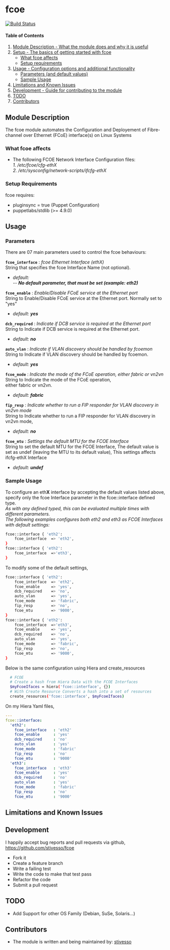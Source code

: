 # fcoe

[![Build Status](https://travis-ci.org/stivesso/fcoe.svg?branch=master)](https://travis-ci.org/stivesso/fcoe)


#### Table of Contents

1. [Module Description - What the module does and why it is useful](#module-description)
2. [Setup - The basics of getting started with fcoe](#setup)
    * [What fcoe affects](#what-fcoe-affects)
    * [Setup requirements](#setup-requirements)
3. [Usage - Configuration options and additional functionality](#usage)
    * [Parameters (and default values)](#parameters)
    * [Sample Usage](#sample-usage)
4. [Limitations and Known Issues](#limitations-and-known-issues)
5. [Development - Guide for contributing to the module](#development)
6. [TODO](#TODO)
7. [Contributors](#contributors)

## Module Description

The fcoe module automates the Configuration and Deployement of Fibre-channel over Ethernet (FCoE) interface(s) on Linux Systems

### What fcoe affects

* The following FCOE Network Interface Configuration files:  
_1. /etc/fcoe/cfg-ethX_  
_2. /etc/sysconfig/network-scripts/ifcfg-ethX_  

### Setup Requirements

fcoe requires:  

- pluginsync = true (Puppet Configuration)  
- puppetlabs/stdlib (>= 4.9.0)

## Usage

### Parameters

There are 07 main parameters used to control the fcoe behaviours: 

**`fcoe_interface`** :  _fcoe Ethernet Interface (ethX)_  
String that specifies the fcoe Interface Name (not optional). 

- _default:_   
-- _**No default parameter, that must be set (example: eth2)**_

**`fcoe_enable`** : _Enable/Disable FCoE service at the Ethernet port_  
String to Enable/Disable FCoE service at the Ethernet port.
Normally set to "yes"
- _default:_ _**yes**_

**`dcb_required`** : _Indicate if DCB service is required at the Ethernet port_  
String to Indicate if DCB service is required at the Ethernet port.
- _default:_ _**no**_

**`auto_vlan`** : _Indicate if VLAN discovery should be handled by fcoemon_  
String to Indicate if VLAN discovery should be handled by fcoemon.
- _default:_ _**yes**_

**`fcoe_mode`** : _Indicate the mode of the FCoE operation, either fabric or vn2vn_  
String to Indicate the mode of the FCoE operation,  
either fabric or vn2vn.
- _default:_ _**fabric**_

**`fip_resp`** : _Indicate whether to run a FIP responder for VLAN discovery in vn2vn mode_  
String to Indicate whether to run a FIP responder for VLAN discovery in vn2vn mode,  
- _default:_ _**no**_

**`fcoe_mtu`** : _Settings the default MTU for the FCOE Interface_  
String to set the default MTU for the FCOE Interface,
The default value is set as undef (leaving the MTU to its default value),
This settings affects ifcfg-ethX Interface
- _default:_ _**undef**_

### Sample Usage

To configure an eth**X** interface by accepting the default values listed above, specify only the fcoe Interface parameter in the fcoe::interface defined type.  
_As with any defined typed,  this can be evaluated multiple times with different parameters._  
_The following examples configures both eth2 and eth3 as FCOE Interfaces with default settings:_

```sh
fcoe::interface { 'eth2':
    fcoe_interface  => 'eth2',
}
fcoe::interface { 'eth2':
    fcoe_interface  =>'eth3',
}
```
To modify some of the default settings,
```sh
fcoe::interface { 'eth2':
    fcoe_interface  => 'eth2',
    fcoe_enable     => 'yes',
    dcb_required    => 'no',
    auto_vlan       => 'yes',
    fcoe_mode       => 'fabric',
    fip_resp        => 'no',
    fcoe_mtu        => '9000',
}
fcoe::interface { 'eth2':
    fcoe_interface  =>'eth3',
    fcoe_enable     => 'yes',
    dcb_required    => 'no',
    auto_vlan       => 'yes',
    fcoe_mode       => 'fabric',
    fip_resp        => 'no',
    fcoe_mtu        => '9000',
}
```
Below is the same configuration using Hiera and create_resources
```sh
  # FCOE
  # Create a hash from Hiera Data with the FCOE Interfaces
  $myFcoeIfaces = hiera('fcoe::interface', {})
  # With Create Resource Converts a hash into a set of resources
  create_resources('fcoe::interface', $myFcoeIfaces)
```
On my Hiera Yaml files,
```yaml
---
fcoe::interface:
  'eth2':
    fcoe_interface   : 'eth2'
    fcoe_enable      : 'yes'
    dcb_required     : 'no'
    auto_vlan        : 'yes'
    fcoe_mode        : 'fabric'
    fip_resp         : 'no'
    fcoe_mtu         : '9000'
  'eth3':
    fcoe_interface   : 'eth3'
    fcoe_enable      : 'yes'
    dcb_required     : 'no'
    auto_vlan        : 'yes'
    fcoe_mode        : 'fabric'
    fip_resp         : 'no'
    fcoe_mtu         : '9000'


```

## Limitations and Known Issues

## Development
I happily accept bug reports and pull requests via github,  
https://github.com/stivesso/fcoe

- Fork it
- Create a feature branch
- Write a failing test
- Write the code to make that test pass
- Refactor the code
- Submit a pull request

## TODO

- Add Support for other OS Family (Debian, SuSe, Solaris...)

## Contributors

- The module is written and being maintained by: [stivesso](https://github.com/stivesso) 

